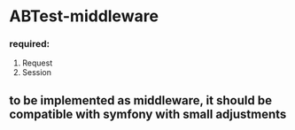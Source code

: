 # ABTest-middleware

### required:
1. Request
2. Session

## to be implemented as middleware, it should be compatible with symfony with small adjustments

